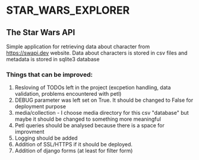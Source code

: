 # STAR_WARS_EXPLORER
## The Star Wars API


Simple application for retrieving data about character from https://swapi.dev website. Data about characters is stored in csv files and metadata is stored in sqlite3 database

### Things that can be improved:
1. Resloving of TODOs left in the project (excpetion handling, data validation, problems encountered with petl)
2. DEBUG parameter was left set on True. It should be changed to False for deployment purpose
3. media/collection - I choose media directory for this csv "database" but maybe it should be changed to something more meaningful
4. Petl queries should be analysed because there is a space for improvment
5. Logging should be added
6. Addition of SSL/HTTPS if it should be deployed.
7. Addition of django forms (at least for filter form)
